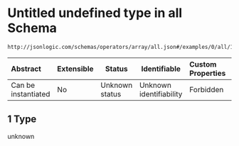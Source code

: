 # Untitled undefined type in all Schema

```txt
http://jsonlogic.com/schemas/operators/array/all.json#/examples/0/all/1
```




| Abstract            | Extensible | Status         | Identifiable            | Custom Properties | Additional Properties | Access Restrictions | Defined In                                                    |
| :------------------ | ---------- | -------------- | ----------------------- | :---------------- | --------------------- | ------------------- | ------------------------------------------------------------- |
| Can be instantiated | No         | Unknown status | Unknown identifiability | Forbidden         | Allowed               | none                | [all.json\*](operators/array/all.json "open original schema") |

## 1 Type

unknown
